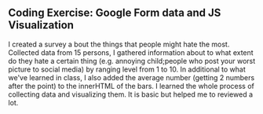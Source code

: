 ## Coding Exercise: Google Form data and JS Visualization

I created a survey a bout the things that people might hate the most. Collected data from 15 persons, I gathered information about to what extent do they hate a certain thing (e.g. annoying child;people who post your worst picture to social media) by ranging level from 1 to 10. In additional to what we've learned in class, I also added the average number (getting 2 numbers after the point) to the innerHTML of the bars. I learned the whole process of collecting data and visualizing them. It is basic but helped me to reviewed a lot. 
